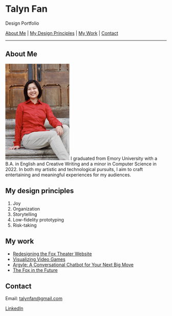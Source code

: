 # Talyn Fan
Design Portfolio

[About Me](#about-me) | [My Design Principles](#my-design-principles) | [My Work](#my-work) | [Contact](#contact)
___

## About Me
<img src="IMG_1838.jpg" alt="Portrait of Talyn Fan" width="200"/>
I graduated from Emory University with a B.A. in English and Creative Writing and a minor in Computer Science in 2022. In both my artistic and technological pursuits, I aim to craft entertaining and meaningful experiences for my audiences.

## My design principles
1.	Joy
2.	Organization
3.	Storytelling
4.	Low-fidelity prototyping
5.	Risk-taking

## My work

- [Redesigning the Fox Theater Website](https://medium.com/@talynfan/redesigning-the-fox-theatre-website-8ebb5d3e290d)
- [Visualizing Video Games](https://medium.com/@talynfan/visualizing-video-games-b97b8d7f8d62)
- [Argyle: A Conversational Chatbot for Your Next Big Move](https://medium.com/@talynfan/argyle-a-conversational-chatbot-for-your-next-big-move-8d6863f3fba9)
- [The Fox in the Future](https://medium.com/@talynfan/the-fox-in-the-future-edf1eb87bcba)


## Contact
Email: talynfan@gmail.com

[LinkedIn](https://www.linkedin.com/in/talyn-fan-987652203/)
